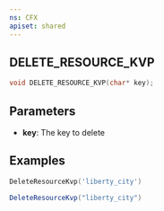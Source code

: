 ```yaml
---
ns: CFX
apiset: shared
---
```

## DELETE_RESOURCE_KVP

```c
void DELETE_RESOURCE_KVP(char* key);
```

## Parameters
* **key**: The key to delete

## Examples
```lua
DeleteResourceKvp('liberty_city')
```

```cs
DeleteResourceKvp("liberty_city")
```